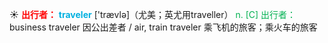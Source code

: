 ☀ <font color="red">**出行者：**</font>
<font color="sky blue">**traveler**</font> ['trævlə]（尤美；英尤用traveller）
<font color="#00b050">n. [C] 出行者：</font>business traveler 因公出差者 / air, train traveler 乘飞机的旅客；乘火车的旅客

